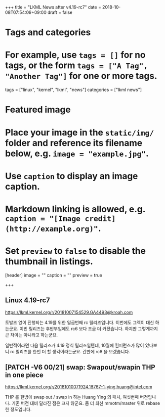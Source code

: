+++
title = "LKML News after v4.19-rc7"
date = 2018-10-08T07:54:09+09:00
draft = false

# Tags and categories
# For example, use `tags = []` for no tags, or the form `tags = ["A Tag", "Another Tag"]` for one or more tags.
tags = ["linux", "kernel", "lkml", "news"]
categories = ["lkml news"]

# Featured image
# Place your image in the `static/img/` folder and reference its filename below, e.g. `image = "example.jpg"`.
# Use `caption` to display an image caption.
#   Markdown linking is allowed, e.g. `caption = "[Image credit](http://example.org)"`.
# Set `preview` to `false` to disable the thumbnail in listings.
[header]
image = ""
caption = ""
preview = true

+++

Linux 4.19-rc7
--------------

https://lkml.kernel.org/r/20181007154529.GA4493@kroah.com

토발즈 없이 진행되는 4.19를 위한 일곱번째 rc 릴리즈입니다.  이번에도 그렉이
대신 하는군요.  이번 릴리즈는 후반부임에도 rc6 보다 조금 더 커졌습니다.  하지만
그렇게까지 큰 차이는 아니라고 하는군요.

일반적이라면 다음 릴리즈가 4.19 정식 릴리즈일텐데, 10월에 컨퍼런스가 많이
있다보니 rc 릴리즈를 한번 더 할 생각이라는군요.  간만에 rc8 을 보겠습니다.


[PATCH -V6 00/21] swap: Swapout/swapin THP in one piece
-------------------------------------------------------

https://lkml.kernel.org/r/20181010071924.18767-1-ying.huang@intel.com

THP 를 한방에 swap out / swap in 하는 Huang Ying 의 패치, 여섯번째 버전입니다.
기존 버전 대비 달라진 점은 크지 않군요.  좀 더 최신 mmotm/master 위로 rebase 한
정도입니다.
